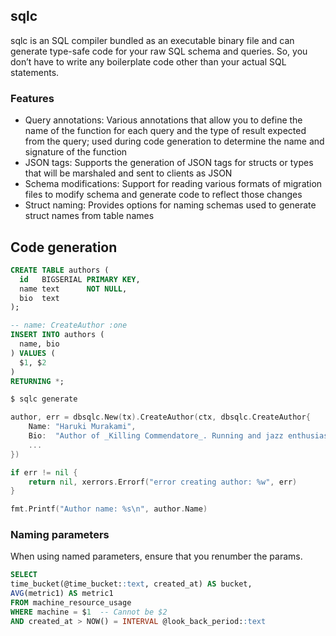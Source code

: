## sqlc

sqlc is an SQL compiler bundled as an executable binary file and can generate type-safe code for your raw SQL schema and queries. So, you don’t have to write any boilerplate code other than your actual SQL statements.

### Features

- Query annotations: Various annotations that allow you to define the name of the function for each query and the type of result expected from the query; used during code generation to determine the name and signature of the function
- JSON tags: Supports the generation of JSON tags for structs or types that will be marshaled and sent to clients as JSON
- Schema modifications: Support for reading various formats of migration files to modify schema and generate code to reflect those changes
- Struct naming: Provides options for naming schemas used to generate struct names from table names

## Code generation

```sql
CREATE TABLE authors (
  id   BIGSERIAL PRIMARY KEY,
  name text      NOT NULL,
  bio  text
);

-- name: CreateAuthor :one
INSERT INTO authors (
  name, bio
) VALUES (
  $1, $2
)
RETURNING *;
```

```sh
$ sqlc generate
```

```go
author, err = dbsqlc.New(tx).CreateAuthor(ctx, dbsqlc.CreateAuthor{
    Name: "Haruki Murakami",
    Bio:  "Author of _Killing Commendatore_. Running and jazz enthusiast.",
    ...
})

if err != nil {
    return nil, xerrors.Errorf("error creating author: %w", err)
}

fmt.Printf("Author name: %s\n", author.Name)
```

### Naming parameters

When using named parameters, ensure that you renumber the params.

```sql
SELECT
time_bucket(@time_bucket::text, created_at) AS bucket,
AVG(metric1) AS metric1
FROM machine_resource_usage
WHERE machine = $1  -- Cannot be $2
AND created_at > NOW() = INTERVAL @look_back_period::text
```
